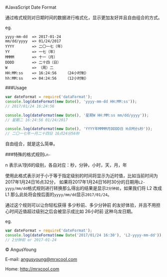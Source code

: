 #JavaScript Date Format

通过格式规则对日期时间的数据进行格式化，显示更加友好并且自由组合的方式。

eg.

	yyyy-mm-dd  => 2017-01-24
	mm/dd/yyyy  => 01/24/2017
	YYYY        => 二〇一七（年）
	YY          => 一七（年）
	MMMM        => 十一（月）
	DDDD        => 二十四（日）
	W           => （周）二
	HH:MM:ss    => 16:24:56    （24小时制）
	hh:MM:ss    => 04:24:56    （12小时制）
	
###Usage

```js
var dateFormat = require('dataFormat');
console.log(dateFormat(new Date(), 'yyyy-mm-dd HH:MM:ss'));
// 2017/01/24 16:24:56

console.log(dateFormat(new Date(), '星期W HH:MM:ss mm/dd/yyyy'));
// 星期二 16:24:56 01/24/2017

console.log(dateFormat(new Date(), 'YYYY年MMMM月DDDD日 H点M分s秒'));
// 二〇一七年一月二十四日 16点24分56秒
```
自由组合，就是这么简单。

###特殊的格式规则`Ln-`

n 表示从1到6的级别，各自对应：秒，分钟，小时，天，月，年

使用此格式表示对于小于等于指定级别的时间将显示为近时值，比如当前时间为2017年1月24日16点32分，
如果将2017年1月24日16时30分的日期用`L2-yyyy/mm/dd`格式规则进行转换那么得出的结果是显示`2分钟前`，如果我们将 L2 改成 L1 那么此处将会按后面的`yyyy/mm/dd`显示`2017/01/24`。

通过这个规则可以让你轻松获得 多少秒前、多少分钟前 的友好体验，并且不用担心时间近值超过级别之后会被显示成比如 26小时前 这种乌龙日期。

eg.

```js
var dateFormat = require('dateFormat');
console.log(dateFormat(new Date('2017/01/24 16:30'), 'L2-yyyy-mm-dd'));
// 2分钟前 or 2017-01-24
```

&copy; AngusYoung

E-mail: <angusyoung@mrxcool.com>

Home: http://mrxcool.com